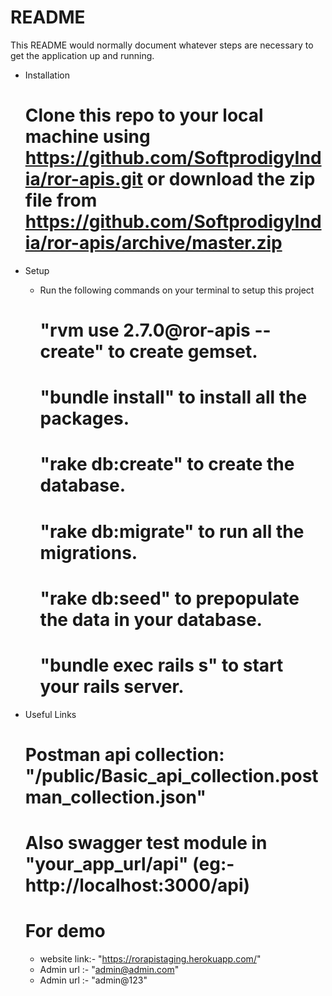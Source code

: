 # README

This README would normally document whatever steps are necessary to get the
application up and running.


* Installation

  # Clone this repo to your local machine using https://github.com/SoftprodigyIndia/ror-apis.git or download the zip file from https://github.com/SoftprodigyIndia/ror-apis/archive/master.zip

* Setup

  - Run the following commands on your terminal to setup this project
    # "rvm use 2.7.0@ror-apis --create" to create gemset.
    # "bundle install" to install all the packages.
    # "rake db:create" to create the database.
    # "rake db:migrate" to run all the migrations.
    # "rake db:seed" to prepopulate the data in your database.
    # "bundle exec rails s" to start your rails server.

* Useful Links

  # Postman api collection: "/public/Basic_api_collection.postman_collection.json"
  # Also swagger test module in "your_app_url/api" (eg:- http://localhost:3000/api)
  # For demo
    - website link:- "https://rorapistaging.herokuapp.com/"
    - Admin url :- "admin@admin.com"
    - Admin url :- "admin@123"
